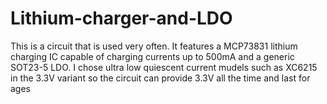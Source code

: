 # Lithium-charger-and-LDO
This is a circuit that is used very often. It features a MCP73831 lithium charging IC capable of charging currents up to 500mA and a generic SOT23-5 LDO. I chose ultra low quiescent current mudels such as XC6215 in the 3.3V variant so the circuit can provide 3.3V all the time and last for ages
